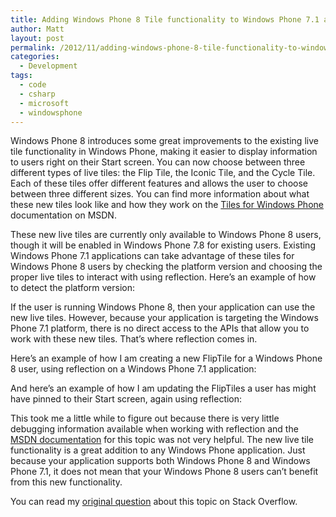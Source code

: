 ```yaml
---
title: Adding Windows Phone 8 Tile functionality to Windows Phone 7.1 applications
author: Matt
layout: post
permalink: /2012/11/adding-windows-phone-8-tile-functionality-to-windows-phone-7-1-applications/
categories:
  - Development
tags:
  - code
  - csharp
  - microsoft
  - windowsphone
---
```


Windows Phone 8 introduces some great improvements to the existing live tile functionality in Windows Phone, making it easier to display information to users right on their Start screen. You can now choose between three different types of live tiles: the Flip Tile, the Iconic Tile, and the Cycle Tile. Each of these tiles offer different features and allows the user to choose between three different sizes. You can find more information about what these new tiles look like and how they work on the [Tiles for Windows Phone][1] documentation on MSDN.

 [1]: http://msdn.microsoft.com/en-us/library/windowsphone/develop/hh202948(v=vs.105).aspx

These new live tiles are currently only available to Windows Phone 8 users, though it will be enabled in Windows Phone 7.8 for existing users. Existing Windows Phone 7.1 applications can take advantage of these tiles for Windows Phone 8 users by checking the platform version and choosing the proper live tiles to interact with using reflection. Here’s an example of how to detect the platform version:



If the user is running Windows Phone 8, then your application can use the new live tiles. However, because your application is targeting the Windows Phone 7.1 platform, there is no direct access to the APIs that allow you to work with these new tiles. That’s where reflection comes in.

Here’s an example of how I am creating a new FlipTile for a Windows Phone 8 user, using reflection on a Windows Phone 7.1 application:



And here’s an example of how I am updating the FlipTiles a user has might have pinned to their Start screen, again using reflection:



This took me a little while to figure out because there is very little debugging information available when working with reflection and the [MSDN documentation][2] for this topic was not very helpful. The new live tile functionality is a great addition to any Windows Phone application. Just because your application supports both Windows Phone 8 and Windows Phone 7.1, it does not mean that your Windows Phone 8 users can’t benefit from this new functionality.

 [2]: http://msdn.microsoft.com/en-us/library/windowsphone/develop/jj720574(v=vs.105).aspx

You can read my [original question][3] about this topic on Stack Overflow.

 [3]: http://stackoverflow.com/questions/13636069/adding-windows-phone-8-tile-functionality-to-windows-phone-os-7-1-app

